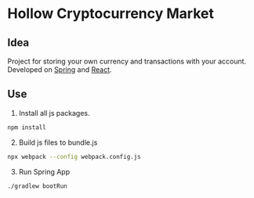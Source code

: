 # Hollow Cryptocurrency Market

## Idea

Project for storing your own currency and transactions with your account.
Developed on [Spring](https://spring.io/) and [React](https://reactjs.org/).

## Use

1. Install all js packages.
```bash
npm install
```

2. Build js files to bundle.js
```bash
npx webpack --config webpack.config.js
```

3. Run Spring App 
```bash
./gradlew bootRun 
```